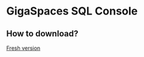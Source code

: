 # GigaSpaces SQL Console

## How to download?

[Fresh version](https://github.com/terma/gigaspaces-sql-console/releases/tag/0.0.2)

